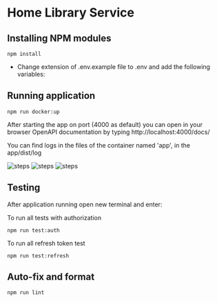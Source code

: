 # Home Library Service

## Installing NPM modules

```
npm install
```
- Change extension of .env.example file to .env and add the following variables:

## Running application

```
npm run docker:up
```

After starting the app on port (4000 as default) you can open
in your browser OpenAPI documentation by typing http://localhost:4000/docs/

You can find logs in the files of the container named 'app', in the app/dist/log

![steps](https://ibb.co/GCvdh5Z)
![steps](https://ibb.co/cyXw3Pq)
![steps](https://ibb.co/wQ0ZvWh)

## Testing

After application running open new terminal and enter:

To run all tests with authorization

```
npm run test:auth

```
To run all refresh token test

```
npm run test:refresh

```
## Auto-fix and format

```
npm run lint
```



